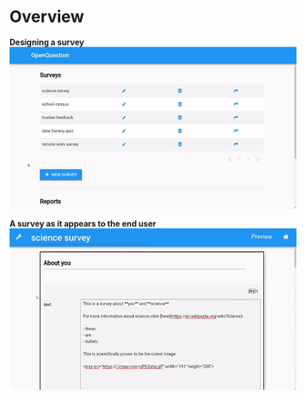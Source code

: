 # Overview



**Designing a survey**
![design](img/design.gif)

**A survey as it appears to the end user**
![dist](img/distribute.gif)

